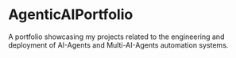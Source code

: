 # AgenticAIPortfolio
A portfolio showcasing my projects related to the engineering and deployment of AI-Agents and Multi-AI-Agents automation systems.
